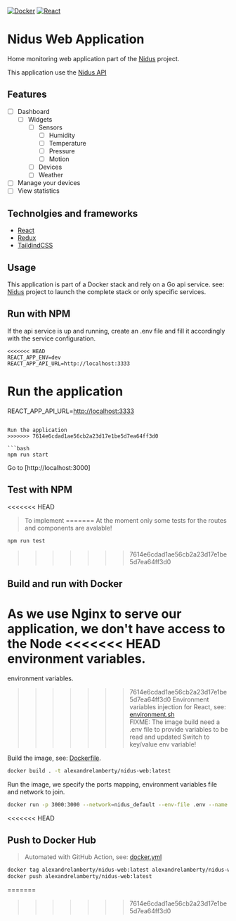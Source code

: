 [![Docker](https://github.com/alexandrelamberty/nidus-web-app/actions/workflows/docker.yaml/badge.svg)](https://github.com/alexandrelamberty/nidus-web-app/actions/workflows/docker.yaml)
[![React](https://github.com/alexandrelamberty/nidus-web-app/actions/workflows/node.yaml/badge.svg)](https://github.com/alexandrelamberty/nidus-web-app/actions/workflows/node.yaml)

# Nidus Web Application

Home monitoring web application part of the
[Nidus](https://github.com/alexandrelamberty/nidus) project.

This application use the [Nidus API](https://github.com/alexandrelamberty/nidus-api)

## Features

- [ ] Dashboard
  - [ ] Widgets
    - [ ] Sensors
      - [ ] Humidity
      - [ ] Temperature
      - [ ] Pressure
      - [ ] Motion
    - [ ] Devices
    - [ ] Weather
- [ ] Manage your devices
- [ ] View statistics

## Technolgies and frameworks

- [React](https://reactjs.org/)
- [Redux](https://redux-toolkit.js.org/)
- [TaildindCSS](https://tailwindcss.com/)

## Usage

This application is part of a Docker stack and rely on a Go api service. see:
[Nidus](https://github.com/alexandrelamberty/nidus) project to launch the
complete stack or only specific services.

## Run with NPM

If the api service is up and running, create an .env file and fill it
accordingly with the service configuration.

```properties
<<<<<<< HEAD
REACT_APP_ENV=dev
REACT_APP_API_URL=http://localhost:3333
```

Run the application
=======

REACT_APP_API_URL=<http://localhost:3333>

```

Run the application
>>>>>>> 7614e6cdad1ae56cb2a23d17e1be5d7ea64ff3d0

```bash
npm run start
```

Go to [http://localhost:3000]

## Test with NPM

<<<<<<< HEAD
> To implement
=======
At the moment only some tests for the routes and components are avalable!

```bash
npm run test
```

>>>>>>> 7614e6cdad1ae56cb2a23d17e1be5d7ea64ff3d0

## Build and run with Docker

As we use Nginx to serve our application, we don't have access to the Node
<<<<<<< HEAD
environment variables.
=======

environment variables.
>>>>>>> 7614e6cdad1ae56cb2a23d17e1be5d7ea64ff3d0
> Environment variables injection for React, see: [environment.sh](environment.sh) \
> FIXME: The image build need a .env file to provide variables to be read and updated
  Switch to key/value env variable!

Build the image, see: [Dockerfile](./Dockerfile).

```bash
docker build . -t alexandrelamberty/nidus-web:latest
```

Run the image, we specify the ports mapping, environment variables file and
network to join.

```bash
docker run -p 3000:3000 --network=nidus_default --env-file .env --name nidus-web -d alexandrelamberty/nidus-web:latest
```

<<<<<<< HEAD

## Push to Docker Hub

> Automated with GitHub Action, see: [docker.yml](./.github/workflows/docker.yml)

```bash
docker tag alexandrelamberty/nidus-web:latest alexandrelamberty/nidus-web:latest
docker push alexandrelamberty/nidus-web:latest
```

=======
>>>>>>> 7614e6cdad1ae56cb2a23d17e1be5d7ea64ff3d0
